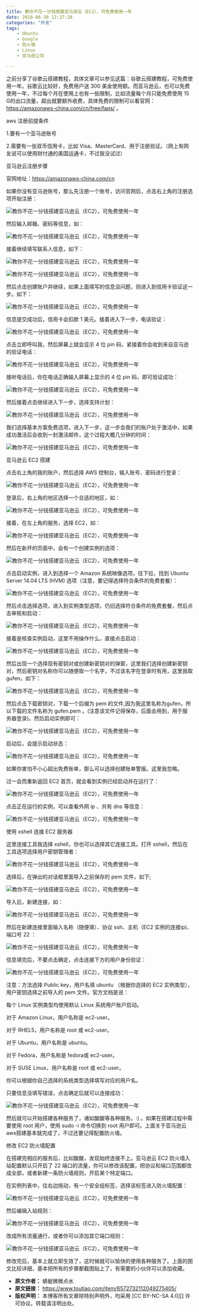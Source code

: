 ```yaml
---
title: 教你不花一分钱搭建亚马逊云（EC2），可免费使用一年
date: 2018-06-30 12:37:28
categories: "开发"
tags:
	- Ubuntu
	- Google
	- 防火墙
	- Linux
	- 亚马逊公司

---
```


之前分享了谷歌云搭建教程，具体文章可以参见这篇：谷歌云搭建教程，可免费使用一年。谷歌云比较好，免费用户送 300 美金使用额。而亚马逊云，也可以免费使用一年，不过每个月在使用上也有一些限制，比如流量每个月只能免费使用 15 G的出口流量，超出就要额外收费，具体免费的限制可以看官网：https://amazonaws-china.com/cn/free/faqs/ 。

aws 注册前提条件

1.要有一个亚马逊账号

2.需要有一张双币信用卡，比如 Visa、MasterCard、用于注册验证。（网上有网友说可以使用财付通的美国运通卡，不过我没试过）

亚马逊云注册步骤

官网地址：https://amazonaws-china.com/cn

如果你没有亚马逊账号，那么先注册一个账号，访问官网后，点击右上角的注册选项开始注册：

![教你不花一分钱搭建亚马逊云（EC2），可免费使用一年][EC2]

然后输入邮箱、密码等信息，如：

![教你不花一分钱搭建亚马逊云（EC2），可免费使用一年][EC2 1]

接着继续填写联系人信息，如下：

![教你不花一分钱搭建亚马逊云（EC2），可免费使用一年][EC2 2]

![教你不花一分钱搭建亚马逊云（EC2），可免费使用一年][EC2 3]

然后点击创建账户并继续，如果上面填写的信息没问题，则进入到信用卡验证这一步。如下：

![教你不花一分钱搭建亚马逊云（EC2），可免费使用一年][EC2 4]

信息提交成功后，信用卡会扣款 1 美元。接着进入下一步，电话验证：

![教你不花一分钱搭建亚马逊云（EC2），可免费使用一年][EC2 5]

点击立即呼叫我，然后屏幕上就会显示 4 位 pin 码，紧接着你会收到来自亚马逊的验证电话：

![教你不花一分钱搭建亚马逊云（EC2），可免费使用一年][EC2 6]

接听电话后，你在电话正确输入屏幕上显示的 4 位 pin 码，即可验证成功：

![教你不花一分钱搭建亚马逊云（EC2），可免费使用一年][EC2 7]

然后接着点击继续进入下一步，选择支持计划：

![教你不花一分钱搭建亚马逊云（EC2），可免费使用一年][EC2 8]

我们选择基本方案免费选项，进入下一步，这一步会我们的账户处于激活中，如果成功激活后会收到一封激活邮件，这个过程大概几分钟的时间：

![教你不花一分钱搭建亚马逊云（EC2），可免费使用一年][EC2 9]

亚马逊云 EC2 搭建

点击右上角的我的账户，然后选择 AWS 控制台，输入账号、密码进行登录：

![教你不花一分钱搭建亚马逊云（EC2），可免费使用一年][EC2 10]

登录后，右上角的地区选择一个合适的地区，如：

![教你不花一分钱搭建亚马逊云（EC2），可免费使用一年][EC2 11]

接着，在左上角的服务，选择 EC2，如：

![教你不花一分钱搭建亚马逊云（EC2），可免费使用一年][EC2 12]

然后在新开的页面中，会有一个创建实例的选项：

![教你不花一分钱搭建亚马逊云（EC2），可免费使用一年][EC2 13]

点击启动实例，进入到选择一个 Amazon 系统映像选项，往下拉，找到 Ubuntu Server 14.04 LTS (HVM) 选项（注意，要记得选择符合条件的免费套餐）：

![教你不花一分钱搭建亚马逊云（EC2），可免费使用一年][EC2 14]

然后点击选择选项，进入到实例类型选项，仍旧选择符合条件的免费套餐，然后点击审核和启动：

![教你不花一分钱搭建亚马逊云（EC2），可免费使用一年][EC2 15]

接着是核查实例启动，这里不用操作什么，直接点击启动：

![教你不花一分钱搭建亚马逊云（EC2），可免费使用一年][EC2 16]

然后出现一个选择现有密钥对或创建新密钥对的弹窗，这里我们选择创建新密钥对，然后密钥对名称你可以随便取一个名字，不过该名字在登录时有用，这里我取 gufen，如下：

![教你不花一分钱搭建亚马逊云（EC2），可免费使用一年][EC2 17]

然后点击下载密钥对，下载一个后缀为 pem 的文件,因为我这里名称为gufen，所以下载的文件名称为 gufen.pem 。(注意该文件记得保存，后面会用到，用于服务器登录)。然后启动实例即可：

![教你不花一分钱搭建亚马逊云（EC2），可免费使用一年][EC2 18]

启动后，会提示启动状态：

![教你不花一分钱搭建亚马逊云（EC2），可免费使用一年][EC2 19]

如果你害怕不小心超出免费账单，那么可以选择创建账单警报。这里我忽略。

过一会而重新返回 EC2 首页，就会看到实例已经启动并在运行了：

![教你不花一分钱搭建亚马逊云（EC2），可免费使用一年][EC2 20]

点击正在运行的实例，可以查看外网 ip 、共有 dns 等信息：

![教你不花一分钱搭建亚马逊云（EC2），可免费使用一年][EC2 21]

使用 xshell 连接 EC2 服务器

这里连接工具我选择 xshell，你也可以选择其它连接工具。打开 xshell，然后在工具选项选择用户密钥管理者：

![教你不花一分钱搭建亚马逊云（EC2），可免费使用一年][EC2 22]

选择后，在弹出的对话框里面导入之前保存的 pem 文件，如下;

![教你不花一分钱搭建亚马逊云（EC2），可免费使用一年][EC2 23]

导入后，新建连接，如：

![教你不花一分钱搭建亚马逊云（EC2），可免费使用一年][EC2 24]

然后在新建连接里面输入名称（随便填）、协议 ssh、主机（EC2 实例的连接ip)、端口号 22 ：

![教你不花一分钱搭建亚马逊云（EC2），可免费使用一年][EC2 25]

信息填完后，不要点击确定，点击连接下方的用户身份验证：

![教你不花一分钱搭建亚马逊云（EC2），可免费使用一年][EC2 26]

注意：方法选择 Public key，用户名填 ubuntu （根据你选择的 EC2 实例类型），用户密钥选择之前导入的 pem 文件。官方文档是说：

每个 Linux 实例类型均使用默认 Linux 系统用户账户启动。

对于 Amazon Linux，用户名称是 ec2-user。

对于 RHEL5，用户名称是 root 或 ec2-user。

对于 Ubuntu，用户名称是 ubuntu。

对于 Fedora，用户名称是 fedora或 ec2-user。

对于 SUSE Linux，用户名称是 root 或 ec2-user。

你可以根据你自己选择的系统类型选择填写对应的用户名。

只要信息没填写错误，点击确定后就可以连接成功：

![教你不花一分钱搭建亚马逊云（EC2），可免费使用一年][EC2 27]

然后就可以开始搭建各种服务了，诸如酸酸等各种服务。:) 。如果在搭建过程中需要使用 root 用户，使用 sudo -i 命令切换到 root 用户即可。上面关于亚马逊云aws搭建基本就完成了，不过还要记得配置防火墙。

修改 EC2 防火墙配置

在搭建完相应的服务后，比如酸酸，发现始终连接不上。亚马逊云 EC2 防火墙入站配置默认只开启了 22 端口的流量，你可以修改该配置，把协议和端口范围都改成全部，或者新建一条防火墙规则，开启某个特定端口。

在实例列表中，往右边拖动，有一个安全组标签，选择该标签进入防火墙配置：

![教你不花一分钱搭建亚马逊云（EC2），可免费使用一年][EC2 28]

然后编辑入站规则：

![教你不花一分钱搭建亚马逊云（EC2），可免费使用一年][EC2 29]

改成所有流量通行，或者你可以添加其它端口规则：

![教你不花一分钱搭建亚马逊云（EC2），可免费使用一年][EC2 30]

修改完后，基本上就立即生效了，这时候就可以愉快的使用各种服务了。上面的图文比较详细，基本把所有的步骤都截图贴上了，有需要的小伙伴可以添加收藏。


[EC2]: static/resources/crawler/UFBY-BBZI-BMRM.jpg
[EC2 1]: static/resources/crawler/VYAF-EEZZ-FZMM.jpg
[EC2 2]: static/resources/crawler/2YJB-NMNU-2EZU.jpg
[EC2 3]: static/resources/crawler/VE2Q-2UF6-VARN.jpg
[EC2 4]: static/resources/crawler/MF3A-2UAN-MJJU.jpg
[EC2 5]: static/resources/crawler/MIQ7-B37Z-QMQY.jpg
[EC2 6]: static/resources/crawler/7FIZ-BJB2-ENQE.jpg
[EC2 7]: static/resources/crawler/67NV-3IRU-J6FU.jpg
[EC2 8]: static/resources/crawler/VYRM-NEYZ-7RAV.jpg
[EC2 9]: static/resources/crawler/BVRN-AVFQ-VEJJ.jpg
[EC2 10]: static/resources/crawler/FF2I-MYJQ-FEVQ.jpg
[EC2 11]: static/resources/crawler/B2Q6-BVMZ-AUYQ.jpg
[EC2 12]: static/resources/crawler/RFER-EIIB-YEER.jpg
[EC2 13]: static/resources/crawler/NUVM-NJJU-2AVI.jpg
[EC2 14]: static/resources/crawler/FYYM-N3Y2-YZJJ.jpg
[EC2 15]: static/resources/crawler/IIEM-BMUQ-EF73.jpg
[EC2 16]: static/resources/crawler/IVEM-BVUA-IJIB.jpg
[EC2 17]: static/resources/crawler/YQFN-YQEZ-MRYN.jpg
[EC2 18]: static/resources/crawler/ZIEN-VIR2-6B6V.jpg
[EC2 19]: static/resources/crawler/BYU6-BEFJ-FEAQ.jpg
[EC2 20]: static/resources/crawler/RV2E-AAYF-AFJY.jpg
[EC2 21]: static/resources/crawler/MYEE-JY6Z-ZB2E.jpg
[EC2 22]: static/resources/crawler/FUBF-YF7F-2EUJ.jpg
[EC2 23]: static/resources/crawler/UMBY-MYUN-RBFU.jpg
[EC2 24]: static/resources/crawler/MJUZ-ENBV-VMIR.jpg
[EC2 25]: static/resources/crawler/EFVA-YQE6-RRRM.jpg
[EC2 26]: static/resources/crawler/MQUV-ANUR-7JMR.jpg
[EC2 27]: static/resources/crawler/UZJ3-AEII-FJFN.jpg
[EC2 28]: static/resources/crawler/F6JA-NF7V-Y3AA.jpg
[EC2 29]: static/resources/crawler/ZIJM-ZMYF-Z6NJ.jpg
[EC2 30]: static/resources/crawler/3UNU-NUYV-UJUE.jpg
 *  **原文作者：** 蜻蜓微微点水
 *  **原文链接：** https://www.toutiao.com/item/6572732112049275405/
 *  **版权声明：** 本博客所有文章除特别声明外，均采用 [CC BY-NC-SA 4.0][] 许可协议。转载请注明出处。
